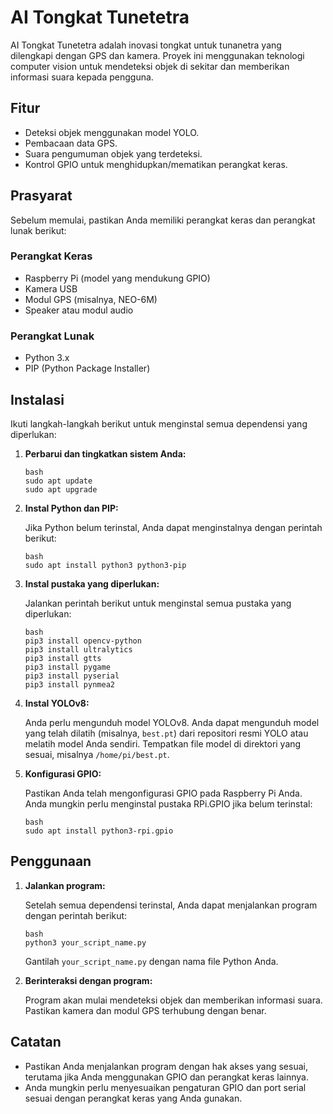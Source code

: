 # AI Tongkat Tunetetra

AI Tongkat Tunetetra adalah inovasi tongkat untuk tunanetra yang dilengkapi dengan GPS dan kamera. Proyek ini menggunakan teknologi computer vision untuk mendeteksi objek di sekitar dan memberikan informasi suara kepada pengguna.

## Fitur

- Deteksi objek menggunakan model YOLO.
- Pembacaan data GPS.
- Suara pengumuman objek yang terdeteksi.
- Kontrol GPIO untuk menghidupkan/mematikan perangkat keras.

## Prasyarat

Sebelum memulai, pastikan Anda memiliki perangkat keras dan perangkat lunak berikut:

### Perangkat Keras

- Raspberry Pi (model yang mendukung GPIO)
- Kamera USB
- Modul GPS (misalnya, NEO-6M)
- Speaker atau modul audio

### Perangkat Lunak

- Python 3.x
- PIP (Python Package Installer)

## Instalasi

Ikuti langkah-langkah berikut untuk menginstal semua dependensi yang diperlukan:

1. **Perbarui dan tingkatkan sistem Anda:**

   ```
   bash
   sudo apt update
   sudo apt upgrade
   ```

2. **Instal Python dan PIP:**

   Jika Python belum terinstal, Anda dapat menginstalnya dengan perintah berikut:

   ```
   bash
   sudo apt install python3 python3-pip
   ```

3. **Instal pustaka yang diperlukan:**

   Jalankan perintah berikut untuk menginstal semua pustaka yang diperlukan:

   ```
   bash
   pip3 install opencv-python
   pip3 install ultralytics
   pip3 install gtts
   pip3 install pygame
   pip3 install pyserial
   pip3 install pynmea2
   ```

4. **Instal YOLOv8:**

   Anda perlu mengunduh model YOLOv8. Anda dapat mengunduh model yang telah dilatih (misalnya, `best.pt`) dari repositori resmi YOLO atau melatih model Anda sendiri. Tempatkan file model di direktori yang sesuai, misalnya `/home/pi/best.pt`.

5. **Konfigurasi GPIO:**

   Pastikan Anda telah mengonfigurasi GPIO pada Raspberry Pi Anda. Anda mungkin perlu menginstal pustaka RPi.GPIO jika belum terinstal:

   ```
   bash
   sudo apt install python3-rpi.gpio
   ```

## Penggunaan

1. **Jalankan program:**

   Setelah semua dependensi terinstal, Anda dapat menjalankan program dengan perintah berikut:

   ```
   bash
   python3 your_script_name.py
   ```

   Gantilah `your_script_name.py` dengan nama file Python Anda.

2. **Berinteraksi dengan program:**

   Program akan mulai mendeteksi objek dan memberikan informasi suara. Pastikan kamera dan modul GPS terhubung dengan benar.

## Catatan

- Pastikan Anda menjalankan program dengan hak akses yang sesuai, terutama jika Anda menggunakan GPIO dan perangkat keras lainnya.
- Anda mungkin perlu menyesuaikan pengaturan GPIO dan port serial sesuai dengan perangkat keras yang Anda gunakan.
